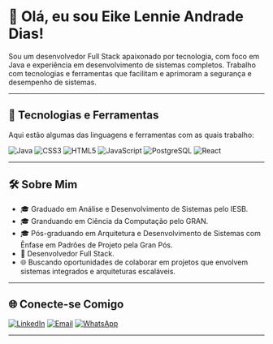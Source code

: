 # 👋 Olá, eu sou Eike Lennie Andrade Dias!

Sou um desenvolvedor Full Stack apaixonado por tecnologia, com foco em Java e experiência em desenvolvimento de sistemas completos. Trabalho com tecnologias e ferramentas que facilitam e aprimoram a segurança e desempenho de sistemas.

---

## 🚀 Tecnologias e Ferramentas

Aqui estão algumas das linguagens e ferramentas com as quais trabalho:

<p align="left">
  <!-- Java -->
  <img src="https://img.shields.io/badge/Java-007396?style=for-the-badge&logo=java&logoColor=white" alt="Java"/>
  <!-- CSS -->
  <img src="https://img.shields.io/badge/CSS3-1572B6?style=for-the-badge&logo=css3&logoColor=white" alt="CSS3"/>
  <!-- HTML -->
  <img src="https://img.shields.io/badge/HTML5-E34F26?style=for-the-badge&logo=html5&logoColor=white" alt="HTML5"/>
  <!-- JavaScript -->
  <img src="https://img.shields.io/badge/JavaScript-F7DF1E?style=for-the-badge&logo=javascript&logoColor=black" alt="JavaScript"/>
  <!-- PostgreSQL -->
  <img src="https://img.shields.io/badge/PostgreSQL-316192?style=for-the-badge&logo=postgresql&logoColor=white" alt="PostgreSQL"/>
  <!-- React -->
  <img src="https://img.shields.io/badge/React-61DAFB?style=for-the-badge&logo=react&logoColor=black" alt="React"/>
</p>


---

## 🛠️ Sobre Mim
- 🎓 Graduado em Análise e Desenvolvimento de Sistemas pelo IESB.
- 🎓 Granduando em Ciência da Computação pelo GRAN.
- 🎓 Pós-graduando em Arquitetura e Desenvolvimento de Sistemas com Ênfase em Padrões de Projeto pela Gran Pós.
- 💼 Desenvolvedor Full Stack.
- 🌐 Buscando oportunidades de colaborar em projetos que envolvem sistemas integrados e arquiteturas escaláveis.

---

## 🌐 Conecte-se Comigo

[![LinkedIn](https://img.shields.io/badge/LinkedIn-0A66C2?style=for-the-badge&logo=linkedin&logoColor=white)](https://www.linkedin.com/in/eike-lennie)
[![Email](https://img.shields.io/badge/Email-D14836?style=for-the-badge&logo=gmail&logoColor=white)](mailto:eikelennie@gmail.com)
[![WhatsApp](https://img.shields.io/badge/WhatsApp-25D366?style=for-the-badge&logo=whatsapp&logoColor=white)](https://wa.me/5561984498171)


---


